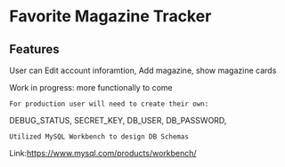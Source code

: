 # Favorite Magazine Tracker 

## Features

User can Edit account inforamtion, Add magazine, show magazine cards 

Work in progress: more functionally to come 

`For production user will need to create their own:`

DEBUG_STATUS, 
SECRET_KEY,
DB_USER,
DB_PASSWORD,

`Utilized MySQL Workbench to design DB Schemas`

Link:https://www.mysql.com/products/workbench/
